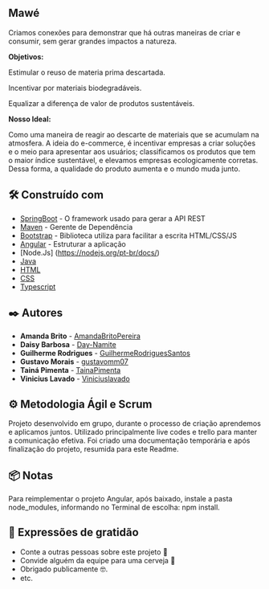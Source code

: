 ## Mawé

Criamos conexões para demonstrar que há outras maneiras de criar e consumir, sem gerar grandes impactos a natureza.

<p><b> Objetivos:</b></p>

<p>Estimular o reuso de materia prima descartada.</p>
<p>Incentivar por materiais biodegradáveis. </p>
<p>Equalizar a diferença de valor de produtos sustentáveis. </p>

<p><b>Nosso Ideal:</b></p>

Como uma maneira de reagir ao descarte de materiais que se acumulam na atmosfera. A ideia do e-commerce, é incentivar empresas a criar soluções e o meio para apresentar aos usuários; classificamos os produtos que tem o maior índice sustentável, e elevamos empresas ecologicamente corretas. Dessa forma, a qualidade do produto aumenta e o mundo muda junto.

## 🛠️ Construído com

* [SpringBoot](https://docs.spring.io/spring-boot/docs/current/reference/htmlsingle/) - O framework usado para gerar a API REST 
* [Maven](https://maven.apache.org/) - Gerente de Dependência
* [Bootstrap](https://getbootstrap.com/docs/5.0/getting-started/introduction/) - Biblioteca utiliza para facilitar a escrita HTML/CSS/JS
* [Angular](https://angular.io/cli) - Estruturar a aplicação
* [Node.Js] (https://nodejs.org/pt-br/docs/)
* [Java](https://docs.oracle.com/javase/7/docs/api/)
* [HTML](https://devdocs.io/html/)
* [CSS](https://devdocs.io/css/) 
* [Typescript](https://typedoc.org/guides/doccomments/) 

## ✒️ Autores

* **Amanda Brito** - [AmandaBritoPereira](https://github.com/AmandaBritoPereira)
* **Daisy Barbosa** - [Day-Namite](https://github.com/Day-Namite)
* **Guilherme Rodrigues** - [GuilhermeRodriguesSantos](https://github.com/GuilhermeRodriguesSantos)
* **Gustavo Morais** - [gustavomm07](https://github.com/gustavomm07)
* **Tainá Pimenta** - [TainaPimenta](https://github.com/TainaPimenta)
* **Vinicius Lavado** - [Viniciuslavado](https://github.com/Viniciuslavado)

## ⚙️ Metodologia Ágil e Scrum

Projeto desenvolvido em grupo, durante o processo de criação aprendemos e aplicamos juntos.
Utilizado principalmente live codes e trello para manter a comunicação efetiva.
Foi criado uma documentação temporária e após finalização do projeto, resumida para este Readme.

## 📦 Notas

Para reimplementar o projeto Angular, após baixado, instale a pasta node_modules, informando no Terminal de escolha: npm install.

## 🎁 Expressões de gratidão

* Conte a outras pessoas sobre este projeto 📢
* Convide alguém da equipe para uma cerveja 🍺 
* Obrigado publicamente 🤓.
* etc.
